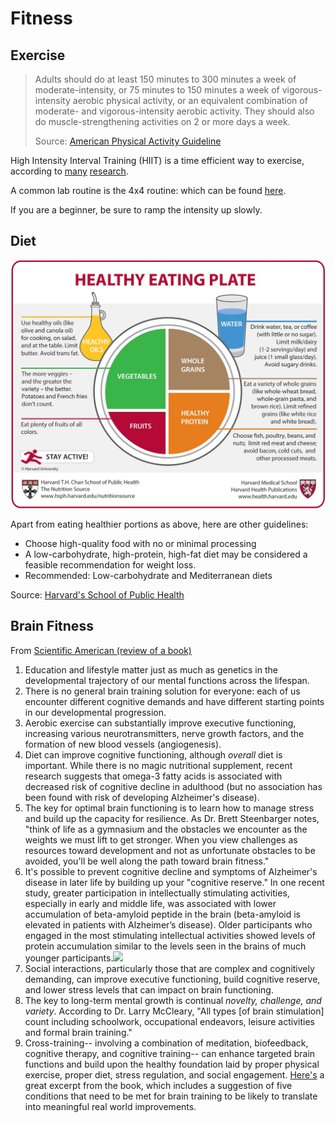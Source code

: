 # Fitness

## Exercise

> Adults should do at least 150 minutes to 300 minutes a week of moderate-intensity, or 75 minutes to 150 minutes a week of vigorous-intensity aerobic physical activity, or an equivalent combination of moderate- and vigorous-intensity aerobic activity. They should also do muscle-strengthening activities on 2 or more days a week.
>
> Source: [American Physical Activity Guideline](https://jamanetwork.com/journals/jama/article-abstract/2712935)

High Intensity Interval Training \(HIIT\) is a time efficient way to exercise, according to [many](https://www.vox.com/science-and-health/2019/1/10/18148463/high-intensity-interval-training-hiit-orangetheory) [research](https://www.sciencefocus.com/the-human-body/hiit-is-changing-the-way-we-workout-heres-the-science-why-it-works).

A common lab routine is the 4x4 routine: which can be found [here](https://www.ntnu.edu/cerg/advice).

If you are a beginner, be sure to ramp the intensity up slowly.

## Diet

![](../.gitbook/assets/image%20%2815%29.png)

Apart from eating healthier portions as above, here are other guidelines:

* Choose high-quality food with no or minimal processing
* A low-carbohydrate, high-protein, high-fat diet may be considered a feasible recommendation for weight loss.
* Recommended: Low-carbohydrate and Mediterranean diets

Source: [Harvard's School of Public Health](https://www.hsph.harvard.edu/nutritionsource/healthy-weight/best-diet-quality-counts/)



## Brain Fitness

From [Scientific American \(review of a book\)](https://blogs.scientificamerican.com/beautiful-minds/review-of-the-sharpbrains-guide-to-brain-fitness/)

1. Education and lifestyle matter just as much as genetics in the developmental trajectory of our mental functions across the lifespan.
2. There is no general brain training solution for everyone: each of us encounter different cognitive demands and have different starting points in our developmental progression.
3. Aerobic exercise can substantially improve executive functioning, increasing various neurotransmitters, nerve growth factors, and the formation of new blood vessels \(angiogenesis\).
4. Diet can improve cognitive functioning, although _overall_ diet is important. While there is no magic nutritional supplement, recent research suggests that omega-3 fatty acids is associated with decreased risk of cognitive decline in adulthood \(but no association has been found with risk of developing Alzheimer's disease\).
5. The key for optimal brain functioning is to learn how to manage stress and build up the capacity for resilience. As Dr. Brett Steenbarger notes, "think of life as a gymnasium and the obstacles we encounter as the weights we must lift to get stronger. When you view challenges as resources toward development and not as unfortunate obstacles to be avoided, you'll be well along the path toward brain fitness."
6. It's possible to prevent cognitive decline and symptoms of Alzheimer's disease in later life by building up your "cognitive reserve." In one recent study, greater participation in intellectually stimulating activities, especially in early and middle life, was associated with lower accumulation of beta-amyloid peptide in the brain \(beta-amyloid is elevated in patients with Alzheimer’s disease\). Older participants who engaged in the most stimulating intellectual activities showed levels of protein accumulation similar to the levels seen in the brains of much younger participants.[![](https://blogs.scientificamerican.com/beautiful-minds/files/2013/05/BrainFitnessLifecycle_CP-300x150.jpg)](https://blogs.scientificamerican.com/beautiful-minds/files/2013/05/BrainFitnessLifecycle_CP.jpg)
7. Social interactions, particularly those that are complex and cognitively demanding, can improve executive functioning, build cognitive reserve, and lower stress levels that can impact on brain functioning.
8. The key to long-term mental growth is continual _novelty, challenge, and variety_. According to Dr. Larry McCleary, "All types \[of brain stimulation\] count including schoolwork, occupational endeavors, leisure activities and formal brain training."
9. Cross-training-- involving a combination of meditation, biofeedback, cognitive therapy, and cognitive training-- can enhance targeted brain functions and build upon the healthy foundation laid by proper physical exercise, proper diet, stress regulation, and social engagement. [Here's](http://www.creativitypost.com/psychology/does_brain_training_work_yes_if_it_meets_these_five_conditions) a great excerpt from the book, which includes a suggestion of five conditions that need to be met for brain training to be likely to translate into meaningful real world improvements.


